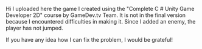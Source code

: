 Hi
I uploaded here the game I created using the "Complete C # Unity Game Developer 2D" course by GameDev.tv Team.
It is not in the final version because I encountered difficulties in making it. Since I added an enemy, the player has not jumped.

If you have any idea how I can fix the problem, I would be grateful!
